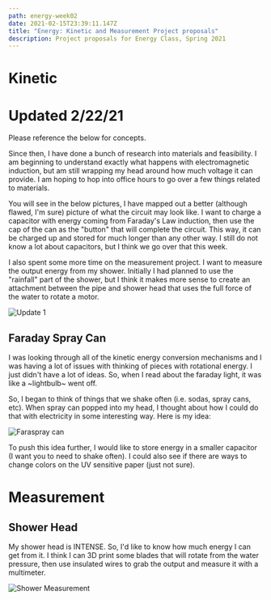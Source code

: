```yaml
---
path: energy-week02
date: 2021-02-15T23:39:11.147Z
title: "Energy: Kinetic and Measurement Project proposals"
description: Project proposals for Energy Class, Spring 2021
---
```

# Kinetic

# Updated 2/22/21

Please reference the below for concepts.

Since then, I have done a bunch of research into materials and feasibility. I am beginning to understand exactly what happens with electromagnetic induction, but am still wrapping my head around how much voltage it can provide. I am hoping to hop into office hours to go over a few things related to materials. 

You will see in the below pictures, I have mapped out a better (although flawed, I'm sure) picture of what the circuit may look like. I want to charge a capacitor with energy coming from Faraday's Law induction, then use the cap of the can as the "button" that will complete the circuit. This way, it can be charged up and stored for much longer than any other way. I still do not know a lot about capacitors, but I think we go over that this week. 

I also spent some more time on the measurement project. I want to measure the output energy from my shower. Initially I had planned to use the "rainfall" part of the shower, but I think it makes more sense to create an attachment between the pipe and shower head that uses the full force of the water to rotate a motor.

![Update 1](/../assets/energy/kinetic/ideation2)

## Faraday Spray Can

I was looking through all of the kinetic energy conversion mechanisms and I was having a lot of issues with thinking of pieces with rotational energy. I just didn't have a lot of ideas. So, when I read about the faraday light, it was like a ~lightbulb~ went off. 

So, I began to think of things that we shake often (i.e. sodas, spray cans, etc). When spray can popped into my head, I thought about how I could do that with electricity in some interesting way. Here is my idea:

![Faraspray can](/../assets/energy/kinetic/Faraspray.JPG)

To push this idea further, I would like to store energy in a smaller capacitor (I want you to need to shake often). I could also see if there are ways to change colors on the UV sensitive paper (just not sure).

# Measurement

## Shower Head

My shower head is INTENSE. So, I'd like to know how much energy I can get from it. I think I can 3D print some blades that will rotate from the water pressure, then use insulated wires to grab the output and measure it with a multimeter.

![Shower Measurement](/../assets/energy/measurement/shower.JPG)